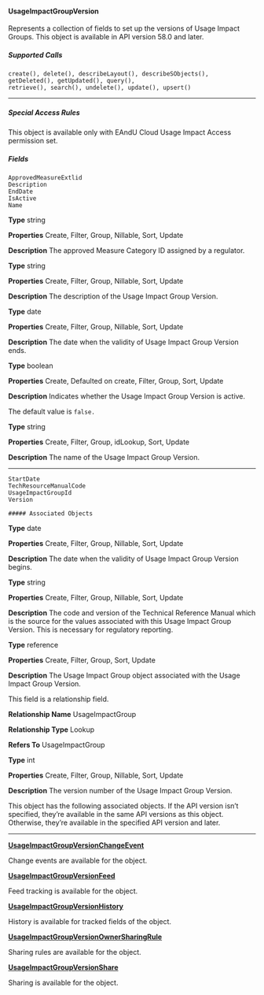 #### UsageImpactGroupVersion

Represents a collection of fields to set up the versions of Usage Impact Groups. This object is available in API version 58.0 and later.

##### Supported Calls
```
create(), delete(), describeLayout(), describeSObjects(), getDeleted(), getUpdated(), query(),
retrieve(), search(), undelete(), update(), upsert()

```

-----

##### Special Access Rules

This object is available only with EAndU Cloud Usage Impact Access permission set.

##### Fields

```
ApprovedMeasureExtlid
Description
EndDate
IsActive
Name

```

**Type**
string

**Properties**
Create, Filter, Group, Nillable, Sort, Update

**Description**
The approved Measure Category ID assigned by a regulator.

**Type**
string

**Properties**
Create, Filter, Group, Nillable, Sort, Update

**Description**
The description of the Usage Impact Group Version.

**Type**
date

**Properties**
Create, Filter, Group, Nillable, Sort, Update

**Description**
The date when the validity of Usage Impact Group Version ends.

**Type**
boolean

**Properties**
Create, Defaulted on create, Filter, Group, Sort, Update

**Description**
Indicates whether the Usage Impact Group Version is active.

The default value is `false.`

**Type**
string

**Properties**
Create, Filter, Group, idLookup, Sort, Update

**Description**
The name of the Usage Impact Group Version.


-----

```
StartDate
TechResourceManualCode
UsageImpactGroupId
Version

##### Associated Objects

```

**Type**
date

**Properties**
Create, Filter, Group, Nillable, Sort, Update

**Description**
The date when the validity of Usage Impact Group Version begins.

**Type**
string

**Properties**
Create, Filter, Group, Nillable, Sort, Update

**Description**
The code and version of the Technical Reference Manual which is the source for the values
associated with this Usage Impact Group Version. This is necessary for regulatory reporting.

**Type**
reference

**Properties**
Create, Filter, Group, Sort, Update

**Description**
The Usage Impact Group object associated with the Usage Impact Group Version.

This field is a relationship field.

**Relationship Name**
UsageImpactGroup

**Relationship Type**
Lookup

**Refers To**
UsageImpactGroup

**Type**
int

**Properties**
Create, Filter, Group, Nillable, Sort, Update

**Description**
The version number of the Usage Impact Group Version.


This object has the following associated objects. If the API version isn’t specified, they’re available in the same API versions as this object.
Otherwise, they’re available in the specified API version and later.


-----

**[UsageImpactGroupVersionChangeEvent](https://developer.salesforce.com/docs/atlas.en-us.254.0.object_reference.meta/object_reference/sforce_api_associated_objects_change_event.htm)**

Change events are available for the object.

**[UsageImpactGroupVersionFeed](https://developer.salesforce.com/docs/atlas.en-us.254.0.object_reference.meta/object_reference/sforce_api_associated_objects_feed.htm)**

Feed tracking is available for the object.

**[UsageImpactGroupVersionHistory](https://developer.salesforce.com/docs/atlas.en-us.254.0.object_reference.meta/object_reference/sforce_api_associated_objects_history.htm)**

History is available for tracked fields of the object.

**[UsageImpactGroupVersionOwnerSharingRule](https://developer.salesforce.com/docs/atlas.en-us.254.0.object_reference.meta/object_reference/sforce_api_associated_objects_ownersharingrule.htm)**

Sharing rules are available for the object.

**[UsageImpactGroupVersionShare](https://developer.salesforce.com/docs/atlas.en-us.254.0.object_reference.meta/object_reference/sforce_api_associated_objects_share.htm)**

Sharing is available for the object.
